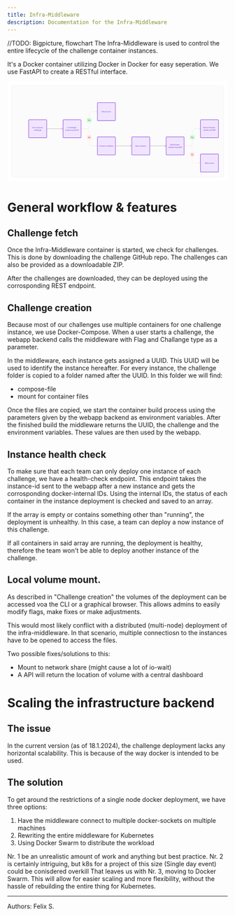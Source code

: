 ```yaml
---
title: Infra-Middleware
description: Documentation for the Infra-Middleware
---
```

//TODO: Bigpicture, flowchart
The Infra-Middleware is used to control the entire lifecycle of the challenge container instances.

It's a Docker container utilizing Docker in Docker for easy seperation.
We use FastAPI to create a RESTful interface.

![Deployment Flowchart](../../../assets/infra/deploy-flowchart.webp)

# General workflow & features

## Challenge fetch
Once the Infra-Middleware container is started, we check for challenges.
This is done by downloading the challenge GitHub repo. The challenges can also be provided as a downloadable ZIP.

After the challenges are downloaded, they can be deployed using the corrosponding REST endpoint.

## Challenge creation
Because most of our challenges use multiple containers for one challenge instance, we use Docker-Compose.
When a user starts a challenge, the webapp backend calls the middleware with Flag and Challange type as a parameter.

In the middleware, each instance gets assigned a UUID. This UUID will be used to identify the instance hereafter.
For every instance, the challenge folder is copied to a folder named after the UUID.
In this folder we will find:
- compose-file
- mount for container files

Once the files are copied, we start the container build process using the parameters given by the webapp backend as environment variables.
After the finished build the middleware returns the UUID, the challenge and the environment variables.
These values are then used by the webapp.

## Instance health check
To make sure that each team can only deploy one instance of each challenge, we have a health-check endpoint.
This endpoint takes the instance-id sent to the webapp after a new instance and gets the corrosponding docker-internal IDs.
Using the internal IDs, the status of each container in the instance deployment is checked and saved to an array.

If the array is empty or contains something other than "running", the deployment is unhealthy.
In this case, a team can deploy a now instance of this challenge.

If all containers in said array are running, the deployment is healthy, therefore the team won't be able to deploy another instance of the challenge.

## Local volume mount.
As described in "Challenge creation" the volumes of the deployment can be accessed voa the CLI or a graphical browser.
This allows admins to easily modify flags, make fixes or make adjustments. 

This would most likely conflict with a distributed (multi-node) deployment of the infra-middleware.
In that scenario, multiple connectiosn to the instances have to be opened to access the files.

Two possible fixes/solutions to this:
- Mount to network share (might cause a lot of io-wait)
- A API will return the location of volume with a central dashboard


# Scaling the infrastructure backend

## The issue
In the current version (as of 18.1.2024), the challenge deployment lacks any horizontal scalability. This is because of the way docker is intended to be used.

## The solution
To get around the restrictions of a single node docker deployment, we have three options:
1. Have the middleware connect to multiple docker-sockets on multiple machines
2. Rewriting the entire middleware for Kubernetes
3. Using Docker Swarm to distribute the workload

Nr. 1 be an unrealistic amount of work and anything but best practice.
Nr. 2 is certainly intriguing, but k8s for a project of this size (Single day event) could be conisdered overkill
That leaves us with Nr. 3, moving to Docker Swarm. This will allow for easier scaling and more flexibility, without the hassle of rebuilding the entire thing for Kubernetes.

___

Authors: Felix S.